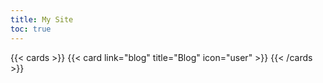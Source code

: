 ```yaml
---
title: My Site
toc: true
---
```


{{< cards >}}
  {{< card link="blog" title="Blog" icon="user" >}}
{{< /cards >}}